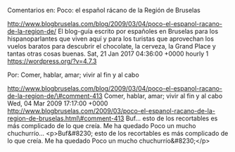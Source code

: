 Comentarios en: Poco: el español rácano de la Región de Bruselas

http://www.blogbruselas.com/blog/2009/03/04/poco-el-espanol-racano-de-la-region-de/
El blog-guía escrito por españoles en Bruselas para los hispanoparlantes
que viven aquí y para los turistas que aprovechan los vuelos baratos
para descubrir el chocolate, la cerveza, la Grand Place y tantas otras
cosas buenas. Sat, 21 Jan 2017 04:36:00 +0000 hourly 1
https://wordpress.org/?v=4.7.3

Por: Comer, hablar, amar; vivir al fin y al cabo

http://www.blogbruselas.com/blog/2009/03/04/poco-el-espanol-racano-de-la-region-de/\#comment-413
Comer, hablar, amar; vivir al fin y al cabo Wed, 04 Mar 2009 17:17:00
+0000
http://www.blogbruselas.com/2009/03/poco-el-espanol-racano-de-la-region-de-bruselas.html\#comment-413
Buf\... esto de los recortables es más complicado de lo que creía. Me ha
quedado Poco un mucho chuchurrío\... \<p\>Buf&\#8230; esto de los
recortables es más complicado de lo que creía. Me ha quedado Poco un
mucho chuchurrío&\#8230;\</p\>
